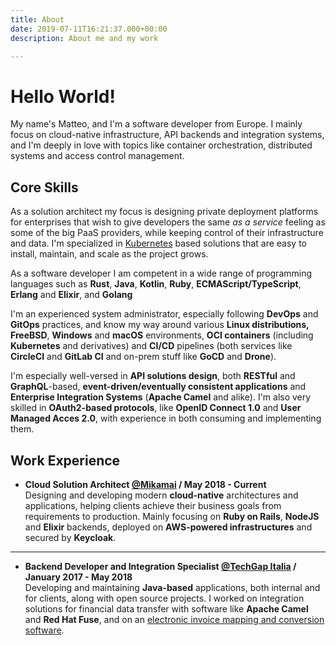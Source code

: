 ```yaml
---
title: About
date: 2019-07-11T16:21:37.000+00:00
description: About me and my work

---
```

<!-- markdownlint-disable single-h1 no-trailing-punctuation -->

# Hello World!

My name's Matteo, and I'm a software developer from Europe. I mainly focus on cloud-native infrastructure, API backends and integration systems, and I'm deeply in love with topics like container orchestration, distributed systems and access control management.

## Core Skills

As a solution architect my focus is designing private deployment platforms for enterprises that wish to give developers the same *as a service* feeling as some of the big
PaaS providers, while keeping control of their infrastructure and data. I'm specialized in [Kubernetes](https://kubernetes.io) based solutions that are easy to install, maintain, and scale
as the project grows.

As a software developer I am competent in a wide range of programming languages such as **Rust**, **Java**, **Kotlin**, **Ruby**, **ECMAScript/TypeScript**, **Erlang** and **Elixir**, and **Golang**

I'm an experienced system administrator, especially following **DevOps** and **GitOps** practices, and know my way around various **Linux distributions,** **FreeBSD**, **Windows** and **macOS** environments, **OCI containers** (including **Kubernetes** and derivatives) and **CI/CD** pipelines (both services like **CircleCI** and **GitLab CI** and on-prem stuff like **GoCD** and **Drone**).

I'm especially well-versed in **API solutions design**, both **RESTful** and **GraphQL**-based, **event-driven/eventually consistent applications** and **Enterprise Integration Systems** (**Apache Camel** and alike). 
I'm also very skilled in **OAuth2-based protocols**, like **OpenID Connect 1.0** and **User Managed Acces 2.0**, with experience in both consuming and implementing them.

## Work Experience

* **Cloud Solution Architect [@Mikamai](https://mikamai.com) / May 2018 - Current**  
  Designing and developing modern **cloud-native** architectures and applications, helping clients achieve their business goals from requirements to production. Mainly focusing on **Ruby on Rails**, **NodeJS** and **Elixir** backends, deployed on **AWS-powered infrastructures** and secured by **Keycloak**.
  
***

* **Backend Developer and Integration Specialist [@TechGap Italia](https://techgap.it) / January 2017 - May 2018**  
  Developing and maintaining **Java-based** applications, both internal and for clients, along with open source projects. 
  I worked on integration solutions for financial data transfer with software like **Apache Camel** and **Red Hat Fuse**, 
  and on an [electronic invoice mapping and conversion software](https://github.com/AgID/EeISI-mapper).
